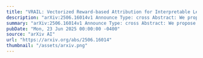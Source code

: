 ```yaml
---
title: "VRAIL: Vectorized Reward-based Attribution for Interpretable Learning"
description: "arXiv:2506.16014v1 Announce Type: cross Abstract: We propose VRAIL (Vectorized Reward-based Attribution for Interpretable Learning), a bi-level framework for value-based reinforcement learning (RL) that learns interpretable weight representations from state features. VRAIL consists of two stages: a deep learning (DL) stage that fits an estimated value function using state features, and an RL stage that uses this to shape learning via potential-based reward transformations. The estimator is modeled in either linear or quadratic form, allowing attribution of importance to individual features and their interactions. Empirical results on the Taxi-v3 environment demonstrate that VRAIL improves training stability and convergence compared to standard DQN, without requiring environment modifications. Further analysis shows that VRAIL uncovers semantically meaningful subgoals, such as passenger possession, highlighting its ability to produce human-interpretable behavior. Our findings suggest that VRAIL serves as a general, model-agnostic framework for reward shaping that enhances both learning and interpretability."
summary: "arXiv:2506.16014v1 Announce Type: cross Abstract: We propose VRAIL (Vectorized Reward-based Attribution for Interpretable Learning), a bi-level framework for value-based reinforcement learning (RL) that learns interpretable weight representations from state features. VRAIL consists of two stages: a deep learning (DL) stage that fits an estimated value function using state features, and an RL stage that uses this to shape learning via potential-based reward transformations. The estimator is modeled in either linear or quadratic form, allowing attribution of importance to individual features and their interactions. Empirical results on the Taxi-v3 environment demonstrate that VRAIL improves training stability and convergence compared to standard DQN, without requiring environment modifications. Further analysis shows that VRAIL uncovers semantically meaningful subgoals, such as passenger possession, highlighting its ability to produce human-interpretable behavior. Our findings suggest that VRAIL serves as a general, model-agnostic framework for reward shaping that enhances both learning and interpretability."
pubDate: "Mon, 23 Jun 2025 00:00:00 -0400"
source: "arXiv AI"
url: "https://arxiv.org/abs/2506.16014"
thumbnail: "/assets/arxiv.png"
---
```



